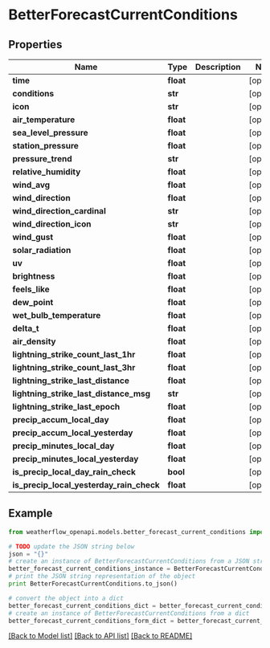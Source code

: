 # BetterForecastCurrentConditions


## Properties
Name | Type | Description | Notes
------------ | ------------- | ------------- | -------------
**time** | **float** |  | [optional] 
**conditions** | **str** |  | [optional] 
**icon** | **str** |  | [optional] 
**air_temperature** | **float** |  | [optional] 
**sea_level_pressure** | **float** |  | [optional] 
**station_pressure** | **float** |  | [optional] 
**pressure_trend** | **str** |  | [optional] 
**relative_humidity** | **float** |  | [optional] 
**wind_avg** | **float** |  | [optional] 
**wind_direction** | **float** |  | [optional] 
**wind_direction_cardinal** | **str** |  | [optional] 
**wind_direction_icon** | **str** |  | [optional] 
**wind_gust** | **float** |  | [optional] 
**solar_radiation** | **float** |  | [optional] 
**uv** | **float** |  | [optional] 
**brightness** | **float** |  | [optional] 
**feels_like** | **float** |  | [optional] 
**dew_point** | **float** |  | [optional] 
**wet_bulb_temperature** | **float** |  | [optional] 
**delta_t** | **float** |  | [optional] 
**air_density** | **float** |  | [optional] 
**lightning_strike_count_last_1hr** | **float** |  | [optional] 
**lightning_strike_count_last_3hr** | **float** |  | [optional] 
**lightning_strike_last_distance** | **float** |  | [optional] 
**lightning_strike_last_distance_msg** | **str** |  | [optional] 
**lightning_strike_last_epoch** | **float** |  | [optional] 
**precip_accum_local_day** | **float** |  | [optional] 
**precip_accum_local_yesterday** | **float** |  | [optional] 
**precip_minutes_local_day** | **float** |  | [optional] 
**precip_minutes_local_yesterday** | **float** |  | [optional] 
**is_precip_local_day_rain_check** | **bool** |  | [optional] 
**is_precip_local_yesterday_rain_check** | **float** |  | [optional] 

## Example

```python
from weatherflow_openapi.models.better_forecast_current_conditions import BetterForecastCurrentConditions

# TODO update the JSON string below
json = "{}"
# create an instance of BetterForecastCurrentConditions from a JSON string
better_forecast_current_conditions_instance = BetterForecastCurrentConditions.from_json(json)
# print the JSON string representation of the object
print BetterForecastCurrentConditions.to_json()

# convert the object into a dict
better_forecast_current_conditions_dict = better_forecast_current_conditions_instance.to_dict()
# create an instance of BetterForecastCurrentConditions from a dict
better_forecast_current_conditions_form_dict = better_forecast_current_conditions.from_dict(better_forecast_current_conditions_dict)
```
[[Back to Model list]](../README.md#documentation-for-models) [[Back to API list]](../README.md#documentation-for-api-endpoints) [[Back to README]](../README.md)



